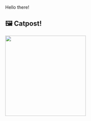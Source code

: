 Hello there!



## 🖼️ Catpost!

<sub>
    <img src="https://cdn2.thecatapi.com/images/2mh.jpg" height="256">
</sub>

